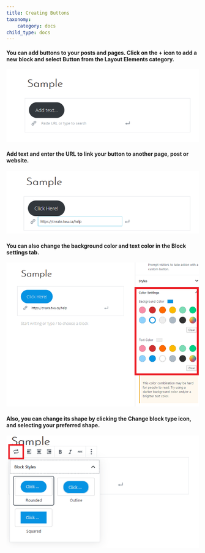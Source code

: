 ```yaml
---
title: Creating Buttons
taxonomy:
    category: docs
child_type: docs
---
```


#### You can add buttons to your posts and pages. Click on the **+** icon to add a new block and select **Button** from the **Layout Elements** category.

![](buttontext.PNG)

#### Add text and enter the URL to link your button to another page, post or website.

![](button-url.PNG)

#### You can also change the background color and text color in the **Block settings** tab.

![](button-color.png)

#### Also, you can change its shape by clicking the **Change block type** icon, and selecting your preferred shape.

![](buttonshape.png)
